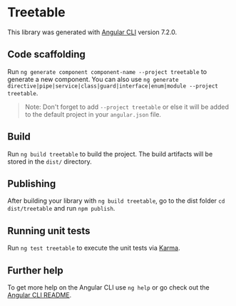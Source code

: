 # Treetable

This library was generated with [Angular CLI](https://github.com/angular/angular-cli) version 7.2.0.

## Code scaffolding

Run `ng generate component component-name --project treetable` to generate a new component. You can also use `ng generate directive|pipe|service|class|guard|interface|enum|module --project treetable`.
> Note: Don't forget to add `--project treetable` or else it will be added to the default project in your `angular.json` file. 

## Build

Run `ng build treetable` to build the project. The build artifacts will be stored in the `dist/` directory.

## Publishing

After building your library with `ng build treetable`, go to the dist folder `cd dist/treetable` and run `npm publish`.

## Running unit tests

Run `ng test treetable` to execute the unit tests via [Karma](https://karma-runner.github.io).

## Further help

To get more help on the Angular CLI use `ng help` or go check out the [Angular CLI README](https://github.com/angular/angular-cli/blob/master/README.md).
